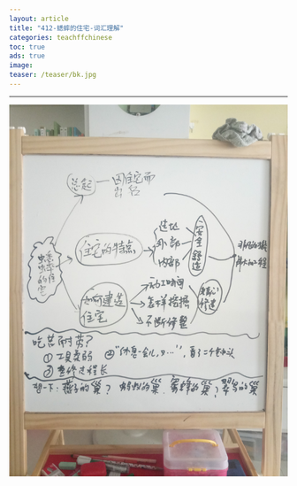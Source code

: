```yaml
---
layout: article
title: "412-蟋蟀的住宅-词汇理解"
categories: teachffchinese
toc: true
ads: true
image:
teaser: /teaser/bk.jpg
---
```


---



![df](https://github.com/storage201608/storage/blob/master/myhome2016/_posts/teachffchinese/2016-09-26-20160926113042teachffchinese.md/IMG_20160926_093230.jpg?raw=true)

